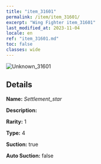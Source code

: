 ```yaml
---
title: "item_31601"
permalink: /item/item_31601/
excerpt: "Wing Fighter item_31601"
last_modified_at: 2023-11-04
locale: en
ref: "item_31601.md"
toc: false
classes: wide
---
```



 ![Unknown_31601](/images/item/Settlement_star_p.png)



## Details

 **Name:** *Settlement_star* 

 **Description:** 

 **Rarity:** 1 

 **Type:** 4 

 **Suction:** true 

 **Auto Suction:** false 



